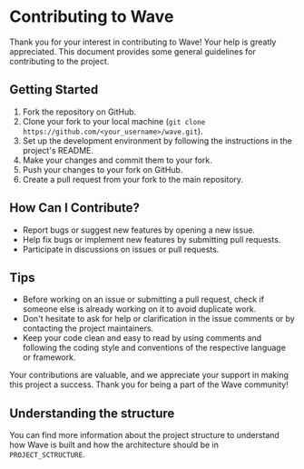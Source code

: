 # Contributing to Wave

Thank you for your interest in contributing to Wave! Your help is greatly appreciated. This document provides some general guidelines for contributing to the project.

## Getting Started

1. Fork the repository on GitHub.
2. Clone your fork to your local machine (`git clone https://github.com/<your_username>/wave.git`).
3. Set up the development environment by following the instructions in the project's README.
4. Make your changes and commit them to your fork.
5. Push your changes to your fork on GitHub.
6. Create a pull request from your fork to the main repository.

## How Can I Contribute?

- Report bugs or suggest new features by opening a new issue.
- Help fix bugs or implement new features by submitting pull requests.
- Participate in discussions on issues or pull requests.

## Tips

- Before working on an issue or submitting a pull request, check if someone else is already working on it to avoid duplicate work.
- Don't hesitate to ask for help or clarification in the issue comments or by contacting the project maintainers.
- Keep your code clean and easy to read by using comments and following the coding style and conventions of the respective language or framework.

Your contributions are valuable, and we appreciate your support in making this project a success. Thank you for being a part of the Wave community!

## Understanding the structure

You can find more information about the project structure to understand how Wave is built and how the architecture should be in `PROJECT_SCTRUCTURE`.
